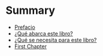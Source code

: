# Summary

* [Prefacio](README.md)
* [¿Qué abarca este libro?](que_abarca_este_libro.md)
* [¿Qué se necesita para este libro?](que_se_necesita_para_este_libro.md)
* [First Chapter](chapter1.md)

